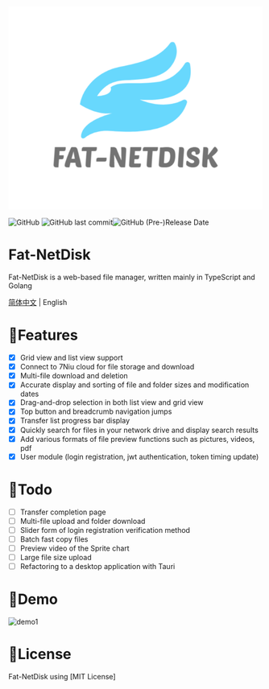 <div>
<img src="./web/src/assets/images/logo.png">
</div>


![GitHub](https://img.shields.io/github/license/rabbitandcat/fat-netdisk) ![GitHub last commit](https://img.shields.io/github/last-commit/rabbitandcat/fat-netdisk)![GitHub (Pre-)Release Date](https://img.shields.io/github/release-date-pre/rabbitandcat/fat-netdisk)

<h1>Fat-NetDisk</h1>

Fat-NetDisk is a web-based file manager, written mainly in TypeScript and Golang

[简体中文](./README.md) | English

# 🎉Features

* [x] Grid view and list view support
* [x] Connect to 7Niu cloud for file storage and download
* [x] Multi-file download and deletion
* [x] Accurate display and sorting of file and folder sizes and modification dates
* [x] Drag-and-drop selection in both list view and grid view
* [x] Top button and breadcrumb navigation jumps
* [x] Transfer list progress bar display
* [x] Quickly search for files in your network drive and display search results
* [x] Add various formats of file preview functions such as pictures, videos, pdf
* [x] User module (login registration, jwt authentication, token timing update)

# 📌Todo

* [ ] Transfer completion page
* [ ] Multi-file upload and folder download
* [ ] Slider form of login registration verification method
* [ ] Batch fast copy files
* [ ] Preview video of the Sprite chart
* [ ] Large file size upload
* [ ] Refactoring to a desktop application with Tauri

# 💎Demo

![demo1](./web/src/assets/images/demo.gif)

# 🎈License

Fat-NetDisk using [MIT License]